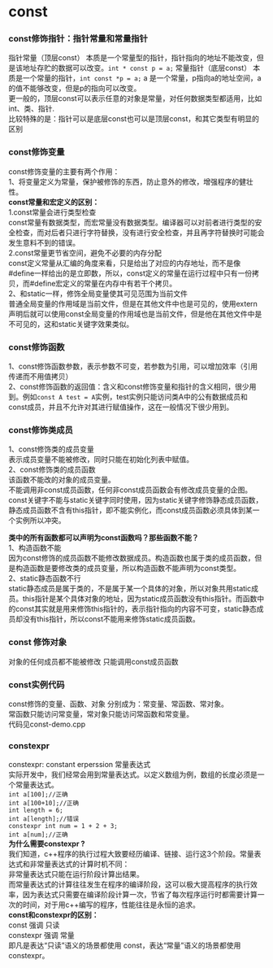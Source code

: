 # **const**
### **const修饰指针：指针常量和常量指针**
指针常量（顶层const）
本质是一个常量型的指针，指针指向的地址不能改变，但是该地址存贮的数据可以改变。`int * const p = a;`
常量指针（底层const）
本质是一个常量的指针，`int const *p = a;` a 是一个常量，p指向a的地址空间，a的值不能够改变，但是p的指向可以改变。  
更一般的，顶层const可以表示任意的对象是常量，对任何数据类型都适用，比如int、类、指针.  
比较特殊的是：指针可以是底层const也可以是顶层const，和其它类型有明显的区别

### **const修饰变量**
const修饰变量的主要有两个作用：  
1、将变量定义为常量，保护被修饰的东西，防止意外的修改，增强程序的健壮性。  
**const常量和宏定义的区别：**  
1.const常量会进行类型检查  
const常量有数据类型，而宏常量没有数据类型。编译器可以对前者进行类型的安全检查，而对后者只进行字符替换，没有进行安全检查，并且再字符替换时可能会发生意料不到的错误。  
2.const常量更节省空间，避免不必要的内存分配  
const定义常量从汇编的角度来看，只是给出了对应的内存地址，而不是像#define一样给出的是立即数，所以，const定义的常量在运行过程中只有一份拷贝，而#define宏定义的常量在内存中有若干个拷贝。  
2、和static一样，修饰全局变量使其可见范围为当前文件  
普通全局变量的作用域是当前文件，但是在其他文件中也是可见的，使用extern声明后就可以使用const全局变量的作用域也是当前文件，但是他在其他文件中是不可见的，这和static关键字效果类似。  

### **const修饰函数**
1、const修饰函数参数，表示参数不可变，若参数为引用，可以增加效率（引用传递而不用值拷贝）  
2、const修饰函数的返回值：含义和const修饰变量和指针的含义相同，很少用到。例如`const A test = A`实例，test实例只能访问类A中的公有数据成员和const成员，并且不允许对其进行赋值操作，这在一般情况下很少用到。

### **const修饰类成员**
1、const修饰类的成员变量  
表示成员变量不能被修改，同时只能在初始化列表中赋值。  
2、const修饰类的成员函数  
该函数不能改的对象的成员变量。  
不能调用非const成员函数，任何非const成员函数会有修改成员变量的企图。  
const关键字不能与static关键字同时使用，因为static关键字修饰静态成员函数，静态成员函数不含有this指针，即不能实例化，而const成员函数必须具体到某一个实例所以冲突。  

**类中的所有函数都可以声明为const函数吗？那些函数不能？**  
1、构造函数不能  
因为const修饰的成员函数不能修改数据成员。构造函数也属于类的成员函数，但是构造函数是要修改类的成员变量，所以构造函数不能声明为const类型。  
2、static静态函数不行  
static静态成员是属于类的，不是属于某一个具体的对象，所以对象共用static成员。this指针是某个具体对象的地址，因为static成员函数没有this指针。而函数中的const其实就是用来修饰this指针的，表示指针指向的内容不可变，static静态成员却没有this指针，所以const不能用来修饰static成员函数。  

### **const 修饰对象**
对象的任何成员都不能被修改
只能调用const成员函数

### **const实例代码**
const修饰的变量、函数、对象 分别成为：常变量、常函数、常对象。  
常函数只能访问常变量，常对象只能访问常函数和常变量。  
代码见const-demo.cpp

### **constexpr**
constexpr: constant erperssion 常量表达式  
实际开发中，我们经常会用到常量表达式。以定义数组为例，数组的长度必须是一个常量表达式。  
`int a[100];//正确`  
`int a[100+10];//正确`  
`int length = 6;`  
`int a[length];//错误`  
`constexpr int num = 1 + 2 + 3;`  
`int a[num];//正确`  
**为什么需要constexpr ?**  
我们知道，c++程序的执行过程大致要经历编译、链接、运行这3个阶段。常量表达式和非常量表达式的计算时机不同：  
非常量表达式只能在运行阶段计算出结果。  
而常量表达式的计算往往发生在程序的编译阶段，这可以极大提高程序的执行效率，因为表达式只需要在编译阶段计算一次，节省了每次程序运行时都需要计算一次的时间，对于用c++编写的程序，性能往往是永恒的追求。  
**const和constexpr的区别：**  
const 强调 只读  
constexpr 强调 常量  
即凡是表达“只读”语义的场景都使用 const，表达“常量”语义的场景都使用 constexpr。
